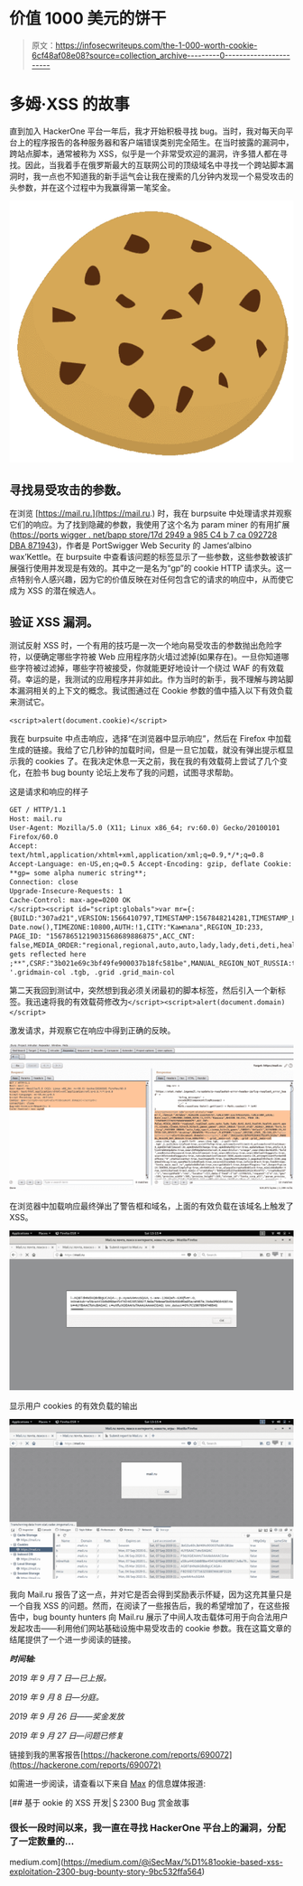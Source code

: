 # 价值 1000 美元的饼干

> 原文：<https://infosecwriteups.com/the-1-000-worth-cookie-6cf48af08e08?source=collection_archive---------0----------------------->

# 多姆·XSS 的故事

直到加入 HackerOne 平台一年后，我才开始积极寻找 bug。当时，我对每天向平台上的程序报告的各种服务器和客户端错误类别完全陌生。在当时披露的漏洞中，跨站点脚本，通常被称为 XSS，似乎是一个非常受欢迎的漏洞，许多猎人都在寻找。因此，当我着手在俄罗斯最大的互联网公司的顶级域名中寻找一个跨站脚本漏洞时，我一点也不知道我的新手运气会让我在搜索的几分钟内发现一个易受攻击的头参数，并在这个过程中为我赢得第一笔奖金。

![](img/c3cafec933840bf143752c8be7e1cf00.png)

## 寻找易受攻击的参数。

在浏览 [https://mail.ru.](https://mail.ru.) 时，我在 burpsuite 中处理请求并观察它们的响应。为了找到隐藏的参数，我使用了这个名为 param miner 的有用扩展([https://ports wigger . net/bapp store/17d 2949 a 985 C4 b 7 ca 092728 DBA 871943](https://portswigger.net/bappstore/17d2949a985c4b7ca092728dba871943))，作者是 PortSwigger Web Security 的 James‘albino wax’Kettle。在 burpsuite 中查看该问题的标签显示了一些参数，这些参数被该扩展强行使用并发现是有效的。其中之一是名为“gp”的 cookie HTTP 请求头。这一点特别令人感兴趣，因为它的价值反映在对任何包含它的请求的响应中，从而使它成为 XSS 的潜在候选人。

## 验证 XSS 漏洞。

测试反射 XSS 时，一个有用的技巧是一次一个地向易受攻击的参数抛出危险字符，以便确定哪些字符被 Web 应用程序防火墙过滤掉(如果存在)。一旦你知道哪些字符被过滤掉，哪些字符被接受，你就能更好地设计一个绕过 WAF 的有效载荷。幸运的是，我测试的应用程序并非如此。作为当时的新手，我不理解与跨站脚本漏洞相关的上下文的概念。我试图通过在 Cookie 参数的值中插入以下有效负载来测试它。

`<script>alert(document.cookie)</script>`

我在 burpsuite 中点击响应，选择“在浏览器中显示响应”，然后在 Firefox 中加载生成的链接。我给了它几秒钟的加载时间，但是一旦它加载，就没有弹出提示框显示我的 cookies 了。在我决定休息一天之前，我在我的有效载荷上尝试了几个变化，在脸书 bug bounty 论坛上发布了我的问题，试图寻求帮助。

这是请求和响应的样子

```
GET / HTTP/1.1 
Host: mail.ru 
User-Agent: Mozilla/5.0 (X11; Linux x86_64; rv:60.0) Gecko/20100101 Firefox/60.0 
Accept: text/html,application/xhtml+xml,application/xml;q=0.9,*/*;q=0.8 Accept-Language: en-US,en;q=0.5 Accept-Encoding: gzip, deflate Cookie: **gp= some alpha numeric string**; 
Connection: close 
Upgrade-Insecure-Requests: 1 
Cache-Control: max-age=0200 OK
</script><script id="script:globals">var mr={:{BUILD:"307ad21",VERSION:1566410797,TIMESTAMP:1567848214281,TIMESTAMP_LOCAL: Date.now(),TIMEZONE:10800,AUTH:!1,CITY:"Кампала",REGION_ID:233, PAGE_ID: "15678651219031568689886875",ACC_CNT: false,MEDIA_ORDER:"regional,regional,auto,auto,lady,lady,deti,deti,health,health,sport,sport,cinema,cinema,hitech,hitech,games,games",INCUT_ORDER:"incut,stub",WIDGET_ORDER:"horo,tv,torg",FEATURE_ORDER:"auto,lady,sport,cinema,hitech,games",TARGET:"default",SITEZONE:15,SITEID:169,DEVICE:"desktop",BROWSER:"Firefox",PLATFORM:"Linux",REGION_LEVEL_ID:188,**GP:"Payload gets reflected here ;**",CSRF:"3b021e69c3bf49fe900037b18fc581be",MANUAL_REGION_NOT_RUSSIA:true,HONEYPOT: '.gridmain-col .tgb, .grid .grid_main-col
```

第二天我回到测试中，突然想到我必须关闭最初的脚本标签，然后引入一个新标签。我迅速将我的有效载荷修改为`</script><script>alert(document.domain)</script>`

激发请求，并观察它在响应中得到正确的反映。

![](img/ac28de08fc8326950ebf4da8636bcd78.png)

在浏览器中加载响应最终弹出了警告框和域名，上面的有效负载在该域名上触发了 XSS。

![](img/540cdb92f0a5a541aaa6a4a1787e72ea.png)

显示用户 cookies 的有效负载的输出

![](img/346c91e52249a3ef64b72fc35c5aa295.png)

我向 Mail.ru 报告了这一点，并对它是否会得到奖励表示怀疑，因为这充其量只是一个自我 XSS 的问题。然而，在阅读了一些报告后，我的希望增加了，在这些报告中，bug bounty hunters 向 Mail.ru 展示了中间人攻击载体可用于向合法用户发起攻击——利用他们网站基础设施中易受攻击的 cookie 参数。我在这篇文章的结尾提供了一个进一步阅读的链接。

***时间轴:***

*2019 年 9 月 7 日—已上报。*

*2019 年 9 月 8 日—分庭。*

*2019 年 9 月 26 日——奖金发放*

*2019 年 9 月 27 日—问题已修复*

链接到我的黑客报告[https://hackerone.com/reports/690072](https://hackerone.com/reports/690072)

如需进一步阅读，请查看以下来自 [Max](https://medium.com/u/8801da5fc3a6?source=post_page-----6cf48af08e08--------------------------------) 的信息媒体报道:

[](https://medium.com/@iSecMax/%D1%81ookie-based-xss-exploitation-2300-bug-bounty-story-9bc532ffa564) [## 基于 ookie 的 XSS 开发|＄2300 Bug 赏金故事

### 很长一段时间以来，我一直在寻找 HackerOne 平台上的漏洞，分配了一定数量的…

medium.com](https://medium.com/@iSecMax/%D1%81ookie-based-xss-exploitation-2300-bug-bounty-story-9bc532ffa564)